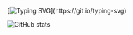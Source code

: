 [![Typing SVG](https://readme-typing-svg.herokuapp.com?color=37C83B&lines=WELCOME+TO+MY+GITHUB+PAGE✨...)](https://git.io/typing-svg)

![GitHub stats](https://github-readme-stats.vercel.app/api?username=Kanishkumar-K&show_icons=false&theme=grey)
